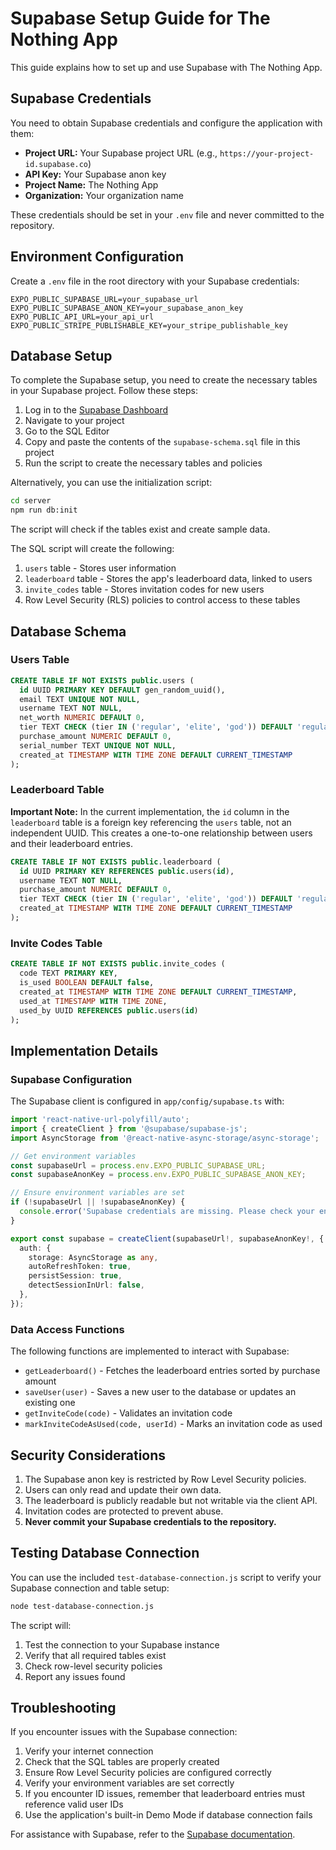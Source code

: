 # Supabase Setup Guide for The Nothing App

This guide explains how to set up and use Supabase with The Nothing App.

## Supabase Credentials

You need to obtain Supabase credentials and configure the application with them:

- **Project URL:** Your Supabase project URL (e.g., `https://your-project-id.supabase.co`)
- **API Key:** Your Supabase anon key
- **Project Name:** The Nothing App
- **Organization:** Your organization name

These credentials should be set in your `.env` file and never committed to the repository.

## Environment Configuration

Create a `.env` file in the root directory with your Supabase credentials:

```
EXPO_PUBLIC_SUPABASE_URL=your_supabase_url
EXPO_PUBLIC_SUPABASE_ANON_KEY=your_supabase_anon_key
EXPO_PUBLIC_API_URL=your_api_url
EXPO_PUBLIC_STRIPE_PUBLISHABLE_KEY=your_stripe_publishable_key
```

## Database Setup

To complete the Supabase setup, you need to create the necessary tables in your Supabase project. Follow these steps:

1. Log in to the [Supabase Dashboard](https://app.supabase.io)
2. Navigate to your project
3. Go to the SQL Editor
4. Copy and paste the contents of the `supabase-schema.sql` file in this project
5. Run the script to create the necessary tables and policies

Alternatively, you can use the initialization script:

```bash
cd server
npm run db:init
```

The script will check if the tables exist and create sample data.

The SQL script will create the following:

1. `users` table - Stores user information
2. `leaderboard` table - Stores the app's leaderboard data, linked to users
3. `invite_codes` table - Stores invitation codes for new users
4. Row Level Security (RLS) policies to control access to these tables

## Database Schema

### Users Table

```sql
CREATE TABLE IF NOT EXISTS public.users (
  id UUID PRIMARY KEY DEFAULT gen_random_uuid(),
  email TEXT UNIQUE NOT NULL,
  username TEXT NOT NULL,
  net_worth NUMERIC DEFAULT 0,
  tier TEXT CHECK (tier IN ('regular', 'elite', 'god')) DEFAULT 'regular',
  purchase_amount NUMERIC DEFAULT 0,
  serial_number TEXT UNIQUE NOT NULL,
  created_at TIMESTAMP WITH TIME ZONE DEFAULT CURRENT_TIMESTAMP
);
```

### Leaderboard Table

**Important Note:** In the current implementation, the `id` column in the `leaderboard` table is a foreign key referencing the `users` table, not an independent UUID. This creates a one-to-one relationship between users and their leaderboard entries.

```sql
CREATE TABLE IF NOT EXISTS public.leaderboard (
  id UUID PRIMARY KEY REFERENCES public.users(id),
  username TEXT NOT NULL,
  purchase_amount NUMERIC DEFAULT 0,
  tier TEXT CHECK (tier IN ('regular', 'elite', 'god')) DEFAULT 'regular',
  created_at TIMESTAMP WITH TIME ZONE DEFAULT CURRENT_TIMESTAMP
);
```

### Invite Codes Table

```sql
CREATE TABLE IF NOT EXISTS public.invite_codes (
  code TEXT PRIMARY KEY,
  is_used BOOLEAN DEFAULT false,
  created_at TIMESTAMP WITH TIME ZONE DEFAULT CURRENT_TIMESTAMP,
  used_at TIMESTAMP WITH TIME ZONE,
  used_by UUID REFERENCES public.users(id)
);
```

## Implementation Details

### Supabase Configuration

The Supabase client is configured in `app/config/supabase.ts` with:

```typescript
import 'react-native-url-polyfill/auto';
import { createClient } from '@supabase/supabase-js';
import AsyncStorage from '@react-native-async-storage/async-storage';

// Get environment variables
const supabaseUrl = process.env.EXPO_PUBLIC_SUPABASE_URL;
const supabaseAnonKey = process.env.EXPO_PUBLIC_SUPABASE_ANON_KEY;

// Ensure environment variables are set
if (!supabaseUrl || !supabaseAnonKey) {
  console.error('Supabase credentials are missing. Please check your environment variables.');
}

export const supabase = createClient(supabaseUrl!, supabaseAnonKey!, {
  auth: {
    storage: AsyncStorage as any,
    autoRefreshToken: true,
    persistSession: true,
    detectSessionInUrl: false,
  },
});
```

### Data Access Functions

The following functions are implemented to interact with Supabase:

- `getLeaderboard()` - Fetches the leaderboard entries sorted by purchase amount
- `saveUser(user)` - Saves a new user to the database or updates an existing one
- `getInviteCode(code)` - Validates an invitation code
- `markInviteCodeAsUsed(code, userId)` - Marks an invitation code as used

## Security Considerations

1. The Supabase anon key is restricted by Row Level Security policies.
2. Users can only read and update their own data.
3. The leaderboard is publicly readable but not writable via the client API.
4. Invitation codes are protected to prevent abuse.
5. **Never commit your Supabase credentials to the repository.**

## Testing Database Connection

You can use the included `test-database-connection.js` script to verify your Supabase connection and table setup:

```bash
node test-database-connection.js
```

The script will:
1. Test the connection to your Supabase instance
2. Verify that all required tables exist
3. Check row-level security policies
4. Report any issues found

## Troubleshooting

If you encounter issues with the Supabase connection:

1. Verify your internet connection
2. Check that the SQL tables are properly created
3. Ensure Row Level Security policies are configured correctly
4. Verify your environment variables are set correctly
5. If you encounter ID issues, remember that leaderboard entries must reference valid user IDs
6. Use the application's built-in Demo Mode if database connection fails

For assistance with Supabase, refer to the [Supabase documentation](https://supabase.io/docs).
